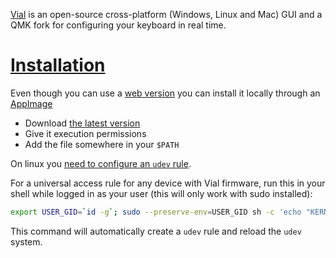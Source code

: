 [Vial](https://get.vial.today/) is an open-source cross-platform (Windows, Linux and Mac) GUI and a QMK fork for configuring your keyboard in real time.

# [Installation](https://get.vial.today/download/)

Even though you can use a [web version](https://vial.rocks/) you can install it locally through an [AppImage](https://itsfoss.com/use-appimage-linux/)

- Download [the latest version](https://get.vial.today/download/)
- Give it execution permissions
- Add the file somewhere in your `$PATH`

On linux you [need to configure an `udev` rule](https://get.vial.today/manual/linux-udev.html).

For a universal access rule for any device with Vial firmware, run this in your shell while logged in as your user (this will only work with sudo installed):

```bash
export USER_GID=`id -g`; sudo --preserve-env=USER_GID sh -c 'echo "KERNEL==\"hidraw*\", SUBSYSTEM==\"hidraw\", ATTRS{serial}==\"*vial:f64c2b3c*\", MODE=\"0660\", GROUP=\"$USER_GID\", TAG+=\"uaccess\", TAG+=\"udev-acl\"" > /etc/udev/rules.d/99-vial.rules && udevadm control --reload && udevadm trigger'
```

This command will automatically create a `udev` rule and reload the `udev` system.

